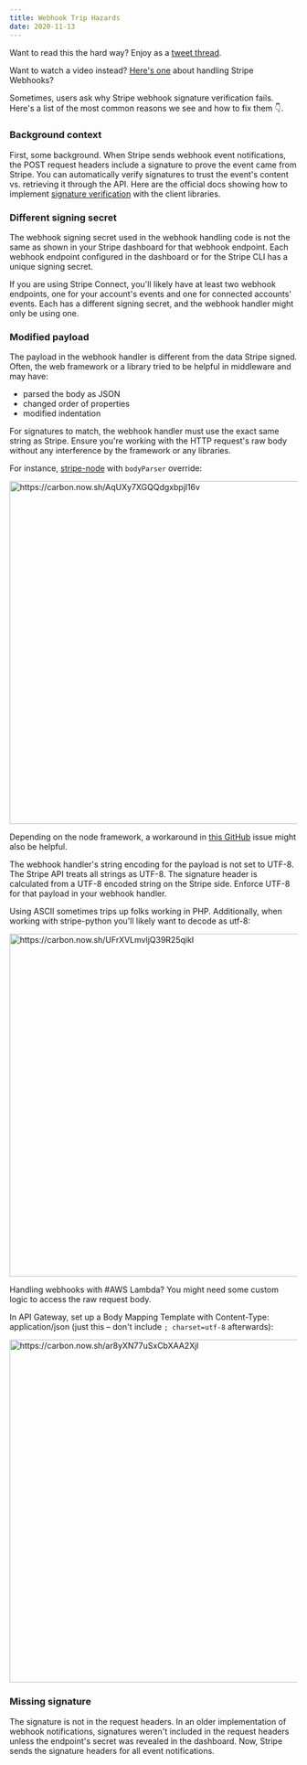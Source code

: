 ```yaml
---
title: Webhook Trip Hazards
date: 2020-11-13
---
```


Want to read this the hard way? Enjoy as a [tweet thread](https://twitter.com/cjav_dev/status/1327326076683526145).

Want to watch a video instead? [Here's one](https://www.youtube.com/watch?v=oYSLhriIZaA) about handling Stripe Webhooks?

Sometimes, users ask why Stripe webhook signature verification fails. Here's a
list of the most common reasons we see and how to fix them 👇.

### Background context

First, some background. When Stripe sends webhook event notifications, the POST
request headers include a signature to prove the event came from Stripe.  You
can automatically verify signatures to trust the event's content vs.
retrieving it through the API. Here are the official docs showing how to
implement [signature verification](https://stripe.com/docs/webhooks/signatures)
with the client libraries.

### Different signing secret

The webhook signing secret used in the webhook handling code is not the same as
shown in your Stripe dashboard for that webhook endpoint.  Each webhook
endpoint configured in the dashboard or for the Stripe CLI has a unique signing
secret.

If you are using Stripe Connect, you'll likely have at least two webhook
endpoints, one for your account's events and one for connected accounts'
events. Each has a different signing secret, and the webhook handler might only
be using one.

### Modified payload

The payload in the webhook handler is different from the data Stripe signed.
Often, the web framework or a library tried to be helpful in middleware and may
have:

* parsed the body as JSON
* changed order of properties
* modified indentation

For signatures to match, the webhook handler must use the exact same string as
Stripe. Ensure you're working with the HTTP request's raw body without any
interference by the framework or any libraries.

For instance, [stripe-node](https://github.com/stripe/stripe-node) with
`bodyParser` override:

<img src="/images/stripe-node-webhook.png" width="600" alt="https://carbon.now.sh/AqUXy7XGQQdgxbpjl16v" />

Depending on the node framework, a workaround in [this
GitHub](https://github.com/stripe/stripe-node/issues/341) issue might also be
helpful.

The webhook handler's string encoding for the payload is not set to UTF-8. The
Stripe API treats all strings as UTF-8. The signature header is calculated from
a UTF-8 encoded string on the Stripe side. Enforce UTF-8 for that payload in
your webhook handler.

Using ASCII sometimes trips up folks working in PHP. Additionally, when working
with stripe-python you'll likely want to decode as utf-8:

<img src="/images/stripe-python-webhook.png" alt="https://carbon.now.sh/UFrXVLmvljQ39R25qikI" width="600" />

Handling webhooks with #AWS Lambda? You might need some custom logic to access the raw request body.

In API Gateway, set up a Body Mapping Template with Content-Type: application/json (just this – don't include `; charset=utf-8` afterwards):

<img src="/images/aws-lambda-webhook.png" alt="https://carbon.now.sh/ar8yXN77uSxCbXAA2Xjl" width="600" />

### Missing signature

The signature is not in the request headers. In an older implementation of webhook notifications, signatures weren't included in the request headers unless the endpoint's secret was revealed in the dashboard. Now, Stripe sends the signature headers for all event notifications.
